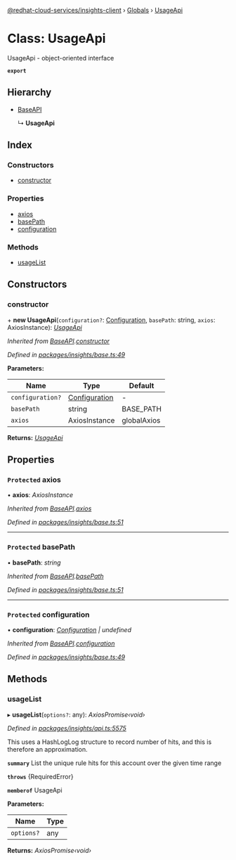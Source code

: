 [@redhat-cloud-services/insights-client](../README.md) › [Globals](../globals.md) › [UsageApi](usageapi.md)

# Class: UsageApi

UsageApi - object-oriented interface

**`export`** 

## Hierarchy

* [BaseAPI](baseapi.md)

  ↳ **UsageApi**

## Index

### Constructors

* [constructor](usageapi.md#constructor)

### Properties

* [axios](usageapi.md#protected-axios)
* [basePath](usageapi.md#protected-basepath)
* [configuration](usageapi.md#protected-configuration)

### Methods

* [usageList](usageapi.md#usagelist)

## Constructors

###  constructor

\+ **new UsageApi**(`configuration?`: [Configuration](configuration.md), `basePath`: string, `axios`: AxiosInstance): *[UsageApi](usageapi.md)*

*Inherited from [BaseAPI](baseapi.md).[constructor](baseapi.md#constructor)*

*Defined in [packages/insights/base.ts:49](https://github.com/RedHatInsights/javascript-clients/blob/master/packages/insights/base.ts#L49)*

**Parameters:**

Name | Type | Default |
------ | ------ | ------ |
`configuration?` | [Configuration](configuration.md) | - |
`basePath` | string | BASE_PATH |
`axios` | AxiosInstance | globalAxios |

**Returns:** *[UsageApi](usageapi.md)*

## Properties

### `Protected` axios

• **axios**: *AxiosInstance*

*Inherited from [BaseAPI](baseapi.md).[axios](baseapi.md#protected-axios)*

*Defined in [packages/insights/base.ts:51](https://github.com/RedHatInsights/javascript-clients/blob/master/packages/insights/base.ts#L51)*

___

### `Protected` basePath

• **basePath**: *string*

*Inherited from [BaseAPI](baseapi.md).[basePath](baseapi.md#protected-basepath)*

*Defined in [packages/insights/base.ts:51](https://github.com/RedHatInsights/javascript-clients/blob/master/packages/insights/base.ts#L51)*

___

### `Protected` configuration

• **configuration**: *[Configuration](configuration.md) | undefined*

*Inherited from [BaseAPI](baseapi.md).[configuration](baseapi.md#protected-configuration)*

*Defined in [packages/insights/base.ts:49](https://github.com/RedHatInsights/javascript-clients/blob/master/packages/insights/base.ts#L49)*

## Methods

###  usageList

▸ **usageList**(`options?`: any): *AxiosPromise‹void›*

*Defined in [packages/insights/api.ts:5575](https://github.com/RedHatInsights/javascript-clients/blob/master/packages/insights/api.ts#L5575)*

This uses a HashLogLog structure to record number of hits, and this is therefore an approximation.

**`summary`** List the unique rule hits for this account over the given time range

**`throws`** {RequiredError}

**`memberof`** UsageApi

**Parameters:**

Name | Type |
------ | ------ |
`options?` | any |

**Returns:** *AxiosPromise‹void›*
